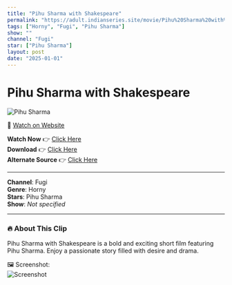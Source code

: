 ```yaml
---
title: "Pihu Sharma with Shakespeare"
permalink: "https://adult.indianseries.site/movie/Pihu%20Sharma%20with%20Shakespeare"
tags: ["Horny", "Fugi", "Pihu Sharma"]
show: ""
channel: "Fugi"
star: ["Pihu Sharma"]
layout: post
date: "2025-01-01"
---
```


# Pihu Sharma with Shakespeare

![Pihu Sharma](https://shorts.desisins.com/wp-content/uploads/2023/07/Pihu-Sharma-Shakespear-TriFlicks-DesiSins.com_.jpg)

🔗 [Watch on Website](https://adult.indianseries.site/movie/Pihu%20Sharma%20with%20Shakespeare)

**Watch Now** 👉 [Click Here](https://adult.indianseries.site/movie/Pihu%20Sharma%20with%20Shakespeare)  
**Download** 👉 [Click Here](https://adult.indianseries.site/movie/Pihu%20Sharma%20with%20Shakespeare)  
**Alternate Source** 👉 [Click Here](https://adult.indianseries.site/movie/Pihu%20Sharma%20with%20Shakespeare)

---

**Channel**: Fugi  
**Genre**: Horny  
**Stars**: Pihu Sharma  
**Show**: *Not specified*

---

### 🔥 About This Clip

Pihu Sharma with Shakespeare is a bold and exciting short film featuring Pihu Sharma. Enjoy a passionate story filled with desire and drama.
 
🖼️ Screenshot:  
![Screenshot](https://shorts.desisins.com/wp-content/uploads/2023/07/Pihu-Sharma-Shakespear-TriFlicks-DesiSins.com_.jpg)
